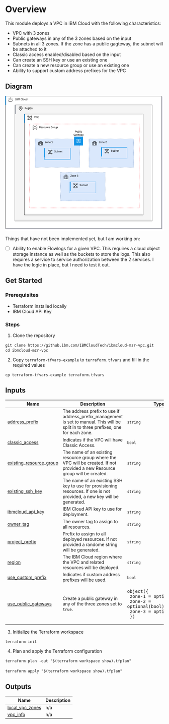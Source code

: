 # Overview

This module deploys a VPC in IBM Cloud with the following characteristics:

- VPC with 3 zones
- Public gateways in any of the 3 zones based on the input
- Subnets in all 3 zones. If the zone has a public gagteway, the subnet will be attached to it
- Classic access enabled/disabled based on the input
- Can create an SSH key or use an existing one
- Can create a new resource group or use an existing one
- Ability to support custom address prefixes for the VPC

## Diagram

![Overview of deployed resources](./mzr-vpc-module.png)

Things that have not been implemented yet, but I am working on:

- [ ] Ability to enable Flowlogs for a given VPC. This requires a cloud object storage instance as well as the buckets to store the logs. This also requires a service to service authorization between the 2 services. I have the logic in place, but I need to test it out.

## Get Started

### Prerequisites

- Terraform installed locally
- IBM Cloud API Key

### Steps

1. Clone the repository

```shell
git clone https://github.ibm.com/IBMCloudTech/ibmcloud-mzr-vpc.git
cd ibmcloud-mzr-vpc
```

2. Copy `terraform-tfvars-example` to `terraform.tfvars` and fill in the required values

```shell
cp terraform-tfvars-example terraform.tfvars
```

## Inputs

| Name | Description | Type | Default | Required |
|------|-------------|------|---------|:--------:|
| <a name="input_address_prefix"></a> [address\_prefix](#input\_address\_prefix) | The address prefix to use if address\_prefix\_management is set to manual. This will be split in to three prefixes, one for each zone. | `string` | `"172.16.0.0/16"` | no |
| <a name="input_classic_access"></a> [classic\_access](#input\_classic\_access) | Indicates if the VPC will have Classic Access. | `bool` | `false` | no |
| <a name="input_existing_resource_group"></a> [existing\_resource\_group](#input\_existing\_resource\_group) | The name of an existing resource group where the VPC will be created. If not provided a new Resource group will be created. | `string` | `""` | no |
| <a name="input_existing_ssh_key"></a> [existing\_ssh\_key](#input\_existing\_ssh\_key) | The name of an existing SSH key to use for provisioning resources. If one is not provided, a new key will be generated. | `string` | `""` | no |
| <a name="input_ibmcloud_api_key"></a> [ibmcloud\_api\_key](#input\_ibmcloud\_api\_key) | IBM Cloud API key to use for deployment. | `string` | n/a | yes |
| <a name="input_owner_tag"></a> [owner\_tag](#input\_owner\_tag) | The owner tag to assign to all resources. | `string` | n/a | yes |
| <a name="input_project_prefix"></a> [project\_prefix](#input\_project\_prefix) | Prefix to assign to all deployed resources. If not provided a randome string will be generated. | `string` | `""` | no |
| <a name="input_region"></a> [region](#input\_region) | The IBM Cloud region where the VPC and related resources will be deployed. | `string` | `""` | no |
| <a name="input_use_custom_prefix"></a> [use\_custom\_prefix](#input\_use\_custom\_prefix) | Indicates if custom address prefixes will be used. | `bool` | `false` | no |
| <a name="input_use_public_gateways"></a> [use\_public\_gateways](#input\_use\_public\_gateways) | Create a public gateway in any of the three zones set to `true`. | <pre>object({<br>    zone-1 = optional(bool)<br>    zone-2 = optional(bool)<br>    zone-3 = optional(bool)<br>  })</pre> | <pre>{<br>  "zone-1": true,<br>  "zone-2": true,<br>  "zone-3": false<br>}</pre> | no |


3. Initialize the Terraform workspace

```shell
terraform init
```

4. Plan and apply the Terraform configuration

```shell
terraform plan -out "$(terraform workspace show).tfplan"

terraform apply "$(terraform workspace show).tfplan"
```

## Outputs

| Name | Description |
|------|-------------|
| <a name="output_local_vpc_zones"></a> [local\_vpc\_zones](#output\_local\_vpc\_zones) | n/a |
| <a name="output_vpc_info"></a> [vpc\_info](#output\_vpc\_info) | n/a |
<!-- END_TF_DOCS -->
